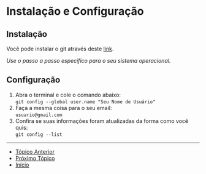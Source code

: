 # Instalação e Configuração


## Instalação
Você pode instalar o git através deste [link](https://git-scm.com/book/pt-br/v2/Come%C3%A7ando-Instalando-o-Git?_gl=1*whaz83*_ga*MjU4ODMwODYzLjE2NzU2MDk2ODI.*_ga_37GXT4VGQK*MTY3OTczMjIyNC4zMS4xLjE2Nzk3MzIyMjQuMC4wLjA.).

_Use o passo a passo específico para o seu sistema operacional._

## Configuração
1. Abra o terminal e cole o comando abaixo:  
``git config --global user.name "Seu Nome de Usuário"``
2. Faça a mesma coisa para o seu email:  
``usuario@gmail.com``
3. Confira se suas informações foram atualizadas da forma como você quis:  
``git config --list``

---
* [Tópico Anterior](README.md)
* [Próximo Tópico](PrincipaisComandosNoTerminal.md)
* [Início](README.md)